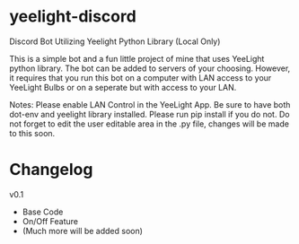 # yeelight-discord
Discord Bot Utilizing Yeelight Python Library (Local Only)

This is a simple bot and a fun little project of mine that uses YeeLight python library. The bot can be added to servers of your choosing. However, it requires that you run this bot on a computer with LAN access to your YeeLight Bulbs or on a seperate but with access to your LAN.

Notes:
Please enable LAN Control in the YeeLight App.
Be sure to have both dot-env and yeelight library installed. Please run pip install if you do not.
Do not forget to edit the user editable area in the .py file, changes will be made to this soon.

# Changelog

v0.1
- Base Code
- On/Off Feature
- (Much more will be added soon)
